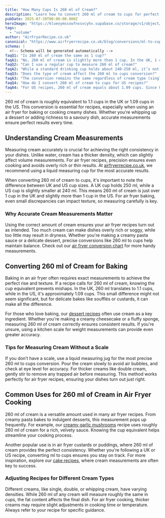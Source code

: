 ```yaml
---
title: "How Many Cups Is 260 ml of Cream?"
description: "Learn how to convert 260 ml of cream to cups for perfect baking and cooking every time. Includes UK and US measurements."
pubDate: 2025-07-30T00:00:00.000Z
heroImage: "https://klueoymssxwfnxsvcyhv.supabase.co/storage/v1/object/public/Shmucket/how-many-cups-is-260-ml-of-cream.webp"
tags:
  - "volume"
author: "AirFryerRecipe.co.uk"
canonical: "https://www.airfryerrecipe.co.uk/blog/conversions/ml-to-cups/how-many-cups-is-260-ml-of-cream"
schema: |
  <!-- Schema will be generated automatically -->
faqQ1: "Is 260 ml of cream the same as 1 cup?"
faqA1: "No, 260 ml of cream is slightly more than 1 cup. In the UK, 1 cup equals 250 ml, so 260 ml is approximately 1.1 cups. In the US, 1 cup is 240 ml, making 260 ml roughly 1.09 cups. Always measure carefully for best results."
faqQ2: "Can I use a regular cup to measure 260 ml of cream?"
faqA2: "While a standard drinking cup holds about 240-250 ml, it’s not precise enough for recipes. For accuracy, use a liquid measuring jug marked in millilitres. This ensures your air fryer dishes turn out perfectly every time."
faqQ3: "Does the type of cream affect the 260 ml to cups conversion?"
faqA3: "The conversion remains the same regardless of cream type (single, double, etc.), but thicker creams may pack differently. For air fryer recipes, stick to the measured amount but adjust cooking times if the cream is very thick."
faqQ4: "How do I convert 260 ml of cream to cups for US recipes?"
faqA4: "For US recipes, 260 ml of cream equals about 1.09 cups. Since US cups are slightly smaller (240 ml), it’s best to measure precisely. Use a jug with both metric and imperial markings for ease."
---
```

<p>260 ml of cream is roughly equivalent to 1.1 cups in the UK or 1.09 cups in the US. This conversion is essential for recipes, especially when using an air fryer for baking or cooking creamy dishes. Whether you're whipping up a dessert or adding richness to a savoury dish, accurate measurements ensure perfect results every time.</p>  

<h2>Understanding Cream Measurements</h2>  
<p>Measuring cream accurately is crucial for achieving the right consistency in your dishes. Unlike water, cream has a thicker density, which can slightly affect volume measurements. For air fryer recipes, precision ensures even cooking and avoids overly rich or thin results. At <a href=https://www.airfryerrecipe.co.uk/>airfryerrecipe.co.uk</a>, we recommend using a liquid measuring cup for the most accurate results.</p>  

<p>When converting 260 ml of cream to cups, it's important to note the difference between UK and US cup sizes. A UK cup holds 250 ml, while a US cup is slightly smaller at 240 ml. This means 260 ml of cream is just over 1 cup in the UK and slightly more than 1 cup in the US. For air fryer baking, even small discrepancies can impact texture, so measuring carefully is key.</p>  

<h3>Why Accurate Cream Measurements Matter</h3>  
<p>Using the correct amount of cream ensures your air fryer recipes turn out as intended. Too much cream can make dishes overly rich or soggy, while too little may result in dryness. Whether you're making a creamy pasta sauce or a delicate dessert, precise conversions like 260 ml to cups help maintain balance. Check out our <a href=https://www.airfryerrecipe.co.uk/air-fryer-conversion-chart>air fryer conversion chart</a> for more handy measurements.</p>  

<h2>Converting 260 ml of Cream for Baking</h2>  
<p>Baking in an air fryer often requires exact measurements to achieve the perfect rise and texture. If a recipe calls for 260 ml of cream, knowing the cup equivalent prevents mishaps. In the UK, 260 ml translates to 1.1 cups, while in the US, it's approximately 1.09 cups. This small difference might not seem significant, but for delicate bakes like soufflés or custards, it can make all the difference.</p>  

<p>For those who love baking, our <a href=https://www.airfryerrecipe.co.uk/recipe-category/dessert>dessert recipes</a> often use cream as a key ingredient. Whether you're making a creamy cheesecake or a fluffy sponge, measuring 260 ml of cream correctly ensures consistent results. If you're unsure, using a kitchen scale for weight measurements can provide even greater accuracy.</p>  

<h3>Tips for Measuring Cream Without a Scale</h3>  
<p>If you don’t have a scale, use a liquid measuring jug for the most precise 260 ml to cups conversion. Pour the cream slowly to avoid air bubbles, and check at eye level for accuracy. For thicker creams like double cream, gently stir to remove any trapped air before measuring. This method works perfectly for air fryer recipes, ensuring your dishes turn out just right.</p>  

<h2>Common Uses for 260 ml of Cream in Air Fryer Cooking</h2>  
<p>260 ml of cream is a versatile amount used in many air fryer recipes. From creamy pasta bakes to indulgent desserts, this measurement pops up frequently. For example, our <a href=https://www.airfryerrecipe.co.uk/recipes>creamy garlic mushrooms</a> recipe uses roughly 260 ml of cream for a rich, velvety sauce. Knowing the cup equivalent helps streamline your cooking process.</p>  

<p>Another popular use is in air fryer custards or puddings, where 260 ml of cream provides the perfect consistency. Whether you're following a UK or US recipe, converting ml to cups ensures you stay on track. For more inspiration, explore our <a href=https://www.airfryerrecipe.co.uk/recipe-category/cakes>cake recipes</a>, where cream measurements are often key to success.</p>  

<h3>Adjusting Recipes for Different Cream Types</h3>  
<p>Different creams, like single, double, or whipping cream, have varying densities. While 260 ml of any cream will measure roughly the same in cups, the fat content affects the final dish. For air fryer cooking, thicker creams may require slight adjustments in cooking time or temperature. Always refer to your recipe for specific guidance.</p>

